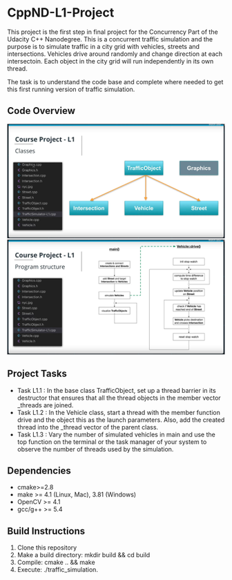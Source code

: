 # CppND-L1-Project

This project is the first step in final project for the Concurrency Part of the Udacity C++ Nanodegree. This is a concurrent traffic simulation and the purpose is to simulate traffic in a city grid with vehicles, streets and intersections. Vehicles drive around randomly and change direction at each intersectoin. Each object in the city grid will run independently in its own thread.

The task is to understand the code base and complete where needed to get this first running version of traffic simulation.

## Code Overview

<img src="data/Screenshot from 2021-08-25 12-24-28.png" > <img src="data/Screenshot from 2021-08-25 12-25-24.png" /> 


## Project Tasks

* Task L1.1 : In the base class TrafficObject, set up a thread barrier in its destructor that ensures that all the thread objects in the member vector _threads are joined.
* Task L1.2 : In the Vehicle class, start a thread with the member function drive and the object this as the launch parameters. Also, add the created thread into the _thread vector of the parent class.
* Task L1.3 : Vary the number of simulated vehicles in main and use the top function on the terminal or the task manager of your system to observe the number of threads used by the simulation. 


## Dependencies

* cmake>=2.8
* make >= 4.1 (Linux, Mac), 3.81 (Windows) 
* OpenCV >= 4.1
* gcc/g++ >= 5.4

## Build Instructions

1. Clone this repository
2. Make a build directory: mkdir build && cd build
3. Compile: cmake .. && make
4. Execute: ./traffic_simulation.


